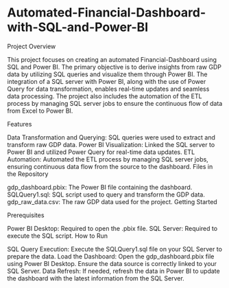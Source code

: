 # Automated-Financial-Dashboard-with-SQL-and-Power-BI
Project Overview

This project focuses on creating an automated Financial-Dashboard using SQL and Power BI. The primary objective is to derive insights from raw GDP data by utilizing SQL queries and visualize them through Power BI. The integration of a SQL server with Power BI, along with the use of Power Query for data transformation, enables real-time updates and seamless data processing. The project also includes the automation of the ETL process by managing SQL server jobs to ensure the continuous flow of data from Excel to Power BI.

Features

Data Transformation and Querying: SQL queries were used to extract and transform raw GDP data.
Power BI Visualization: Linked the SQL server to Power BI and utilized Power Query for real-time data updates.
ETL Automation: Automated the ETL process by managing SQL server jobs, ensuring continuous data flow from the source to the dashboard.
Files in the Repository

gdp_dashboard.pbix: The Power BI file containing the dashboard.
SQLQuery1.sql: SQL script used to query and transform the GDP data.
gdp_raw_data.csv: The raw GDP data used for the project.
Getting Started

Prerequisites

Power BI Desktop: Required to open the .pbix file.
SQL Server: Required to execute the SQL script.
How to Run

SQL Query Execution:
Execute the SQLQuery1.sql file on your SQL Server to prepare the data.
Load the Dashboard:
Open the gdp_dashboard.pbix file using Power BI Desktop.
Ensure the data source is correctly linked to your SQL Server.
Data Refresh:
If needed, refresh the data in Power BI to update the dashboard with the latest information from the SQL Server.
